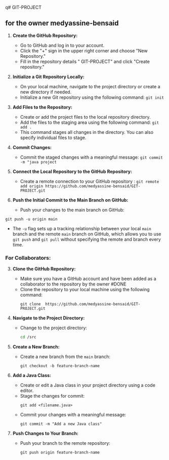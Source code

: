    q# GIT-PROJECT
## for the owner **medyassine-bensaid**

1. **Create the GitHub Repository:**
   - Go to GitHub and log in to your account.
   - Click the "+" sign in the upper right corner and choose "New Repository."
   - Fill in the repository details " GIT-PROJECT" and click "Create repository."

2. **Initialize a Git Repository Locally:**
   - On your local machine, navigate to the project directory or create a new directory if needed.
   - Initialize a new Git repository using the following command:
     `git init`    

3. **Add Files to the Repository:**
   - Create or add the project files to the local repository directory.
   - Add the files to the staging area using the following command:
     `git add .`
   - This command stages all changes in the directory. You can also specify individual files to stage.

4. **Commit Changes:**
   - Commit the staged changes with a meaningful message:
  `git commit -m "java project`

5. **Connect the Local Repository to the GitHub Repository:**
   - Create a remote connection to your GitHub repository :
   `git remote add origin https://github.com/medyassine-bensaid/GIT-PROJECT.git`

6. **Push the Initial Commit to the Main Branch on GitHub:**
   - Push your changes to the main branch on GitHub:
 
`git push -u origin main`

   - The `-u` flag sets up a tracking relationship between your local `main` branch and the remote `main` branch on GitHub, which allows you to use `git push` and `git pull` without specifying the remote and branch every time.

### For Collaborators:

3. **Clone the GitHub Repository:**
   - Make sure you have a GitHub account and have been added as a collaborator to the repository by the owner #DONE
   - Clone the repository to your local machine using the following command:
     ```
     git clone  https://github.com/medyassine-bensaid/GIT-PROJECT.git
     ```

4. **Navigate to the Project Directory:**
   - Change to the project directory:
     ```bash
     cd /src
     ```

5. **Create a New Branch:**
   - Create a new branch from the `main` branch:
     ```
     git checkout -b feature-branch-name
     ```

6. **Add a Java Class:**
   - Create or edit a Java class in your project directory using a code editor.
   - Stage the changes for commit:
     ```
     git add <filename.java>
     ```
   - Commit your changes with a meaningful message:
     ```
     git commit -m "Add a new Java class"
     ```

7. **Push Changes to Your Branch:**
   - Push your branch to the remote repository:
     ```
     git push origin feature-branch-name
     ```
